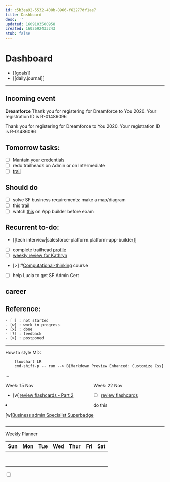 ```yaml
---
id: c5b3ea92-5532-408b-8966-f62277df1ae7
title: Dashboard
desc: ''
updated: 1609103500958
created: 1602692433243
stub: false
---
```

# Dashboard

- [[goals]]
- [[daily.journal]]

* * *

## Incoming event

**Dreamforce**
Thank you for registering for Dreamforce to You 2020.
Your registration ID is R-01486096

Thank you for registering for Dreamforce to You 2020.
Your registration ID is R-01486096

## Tomorrow tasks:
- [ ] [Mantain your credentials](https://trailhead.salesforce.com/en/content/learn/trails/maintain-your-salesforce-certifications)
- [ ] redo trailheads on Admin or on Intermediate
- [ ] [trail](https://trailhead.salesforce.com/content/learn/modules/declarative-change-set-development) 

## Should do

- [ ] solve SF business requirements: make a map/diagram
- [ ] this [trail](https://trailhead.salesforce.com/content/learn/modules/isv_plan/isv_plan_app_type)
- [ ] watch [this](https://www.youtube.com/watch?v=yYbrkaW4CgM) on App builder before exam

## Recurrent to-do:

- [[tech interview|salesforce-platform.platform-app-builder]]
- [ ] complete trailhead [profile](https://trailblazer.me/id)
- [ ] [weekly review for Kathryn](https://docs.google.com/document/d/1RcVrCH8Ch0T9X_k4-lo5Z8O21agcuhXG_AA9Zsb9CFc/edit)
- [>] #[Computational-thinking](https://www.wolfram.com/wolfram-u/cbm-cause-or-correlation/) course
- [ ] help Lucia to get SF Admin Cert

## career

## Reference:

```
- [ ] : not started
- [w] : work in progress
- [x] : done
- [?] : feedback
- [>] : postponed
```

* * *

How to style MD:

```mermaid
    flowchart LR
    cmd-shift-p -- run --> B[Markdown Preview Enhanced: Customize Css]
```

...

<div style="display:flex">
<div class="col2">
<div>Week: 15 Nov</div>
<div> 

- [w][review flashcards - Part 2](<https://trailhead.salesforce.com/en/content/learn/trails/platform-app-builder-certification-prep?trailmix_creator_id=strailhead&trailmix_slug=prepare-for-your-salesforce-platform-app-builder-credential>)
  </div>
  <div>

- [w][Business admin Specialist Superbadge](<https://trailhead.salesforce.com/content/learn/superbadges/superbadge_business_specialist?trailmix_creator_id=strailhead&trailmix_slug=prepare-for-your-salesforce-administrator-credential>)</div>
  </div>

<div class="col2">Week: 22 Nov
<div>

- [ ] [review flashcards](https://trailhead.salesforce.com/en/content/learn/trails/platform-app-builder-certification-prep?trailmix_creator_id=strailhead&trailmix_slug=prepare-for-your-salesforce-platform-app-builder-credential)</div>
  <div>do this</div>
  </div>
  </div>

* * *

Weekly Planner

| Sun | Mon | Tue | Wed | Thur | Fri | Sat |
| --- | --- | --- | --- | ---- | --- | --- |
|     |     |     |     |      |     |     |
|     |     |     |     |      |     |     |
|     |     |     |     |      |     |     |
|     |     |     |     |      |     |     |
|     |     |     |     |      |     |     |
|     |     |     |     |      |     |     |
|     |     |     |     |      |     |     |
|     |     |     |     |      |     |     |

<input type="checkbox"> 

